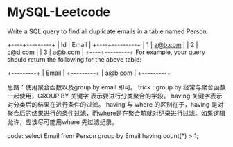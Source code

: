 # MySQL-Leetcode
Write a SQL query to find all duplicate emails in a table named Person.

+----+---------+
| Id | Email   |
+----+---------+
| 1  | a@b.com |
| 2  | c@d.com |
| 3  | a@b.com |
+----+---------+
For example, your query should return the following for the above table:

+---------+
| Email   |
+---------+
| a@b.com |
+---------+

思路：使用聚合函数以及group by email 即可。
trick : group by 经常与聚合函数一起使用，GROUP BY 关键字 表示要进行分类聚合的字段。
having:关键字表示对分类后的结果在进行条件的过滤。
having 与 where 的区别在于，having 是对聚合后的结果进行的条件过滤，而where是在聚合前就对纪录进行过滤。如果逻辑允许，应该尽可能用where
先过滤纪录。



code:
select Email from Person group by Email having count(*) > 1;
